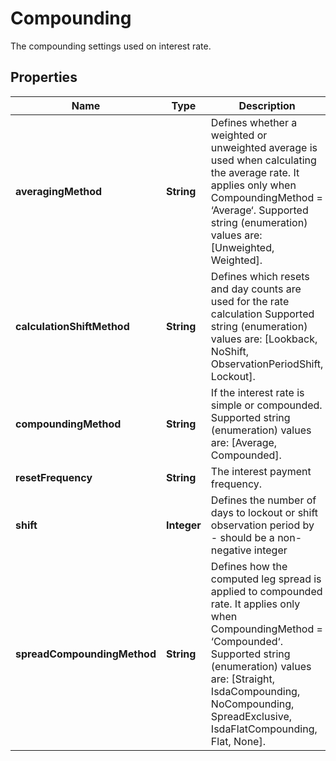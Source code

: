 

# Compounding

The compounding settings used on interest rate.

## Properties

| Name | Type | Description | Notes |
|------------ | ------------- | ------------- | -------------|
|**averagingMethod** | **String** | Defines whether a weighted or unweighted average is used when calculating the average rate.  It applies only when CompoundingMethod &#x3D; ‘Average‘.    Supported string (enumeration) values are: [Unweighted, Weighted]. |  [optional] |
|**calculationShiftMethod** | **String** | Defines which resets and day counts are used for the rate calculation    Supported string (enumeration) values are: [Lookback, NoShift, ObservationPeriodShift, Lockout]. |  [optional] |
|**compoundingMethod** | **String** | If the interest rate is simple or compounded.    Supported string (enumeration) values are: [Average, Compounded]. |  |
|**resetFrequency** | **String** | The interest payment frequency. |  |
|**shift** | **Integer** | Defines the number of days to lockout or shift observation period by - should be a non-negative integer |  [optional] |
|**spreadCompoundingMethod** | **String** | Defines how the computed leg spread is applied to compounded rate.  It applies only when CompoundingMethod &#x3D; ‘Compounded‘.    Supported string (enumeration) values are: [Straight, IsdaCompounding, NoCompounding, SpreadExclusive, IsdaFlatCompounding, Flat, None]. |  [optional] |



